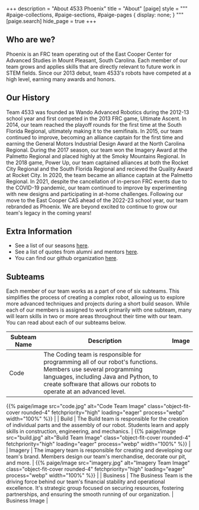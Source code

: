 +++
description = "About 4533 Phoenix"
title = "About"
[paige]
style = """
#paige-collections,
#paige-sections,
#paige-pages {
    display: none;
}
"""
[paige.search]
hide_page = true
+++

## Who are we?

Phoenix is an FRC team operating out of the East Cooper Center for Advanced
Studies in Mount Pleasant, South Carolina. Each member of our team grows and
applies skills that are directly relevant to future work in STEM fields. Since
our 2013 debut, team 4533's robots have competed at a high level, earning many
awards and honors.

## Our History

Team 4533 was founded as Wando Advanced Robotics during the 2012-13 school year
and first competed in the 2013 FRC game, Ultimate Ascent. In 2014, our team
reached the playoff rounds for the first time at the South Florida Regional,
ultimately making it to the semifinals. In 2015, our team continued to improve,
becoming an alliance captain for the first time and earning the General Motors
Industrial Design Award at the North Carolina Regional. During the 2017 season,
our team won the Imagery Award at the Palmetto Regional and placed highly at the
Smoky Mountains Regional. In the 2018 game, Power Up, our team captained
alliances at both the Rocket City Regional and the South Florida Regional and
recieved the Quality Award at Rocket City. In 2020, the team became an alliance
captain at the Palmetto Regional. In 2021, despite the cancellation of in-person
FRC events due to the COVID-19 pandemic, our team continued to improve by
experimenting with new designs and participating in at-home challenges.
Following our move to the East Cooper CAS ahead of the 2022-23 school year, our
team rebranded as Phoenix. We are beyond excited to continue to grow our team's
legacy in the coming years!

## Extra Information

- See a list of our seasons [here](../seasons).
- See a list of quotes from alumni and mentors [here](./quotes).
- You can find our github organization [here](//github.com/4533-phoenix).

## Subteams

Each member of our team works as a part of one of six subteams. This simplifies
the process of creating a complex robot, allowing us to explore more advanced
techniques and projects during a short build season. While each of our members
is assigned to work primarily with one subteam, many will learn skills in two or
more areas throughout their time with our team. You can read about each of our
subteams below.

| Subteam Name | Description                                                                                                                                                                                                                               | Image          |
| ------------ | ----------------------------------------------------------------------------------------------------------------------------------------------------------------------------------------------------------------------------------------- | -------------- |
| Code | The Coding team is responsible for programming all of our robot's functions. Members use several programming languages, including Java and Python, to create software that allows our robots to operate at an advanced level. | 
{{% paige/image src="code.jpg" alt="Code Team Image" 
class="object-fit-cover rounded-4" fetchpriority="high" 
loading="eager" process="webp" width="100%" %}} 
|
| Build | The Build team is responsible for the creation of individual parts and the assembly of our robot. Students learn and apply skills in construction, engineering, and mechanics. | 
{{% paige/image src="build.jpg" alt="Build Team Image" 
class="object-fit-cover rounded-4" fetchpriority="high" 
loading="eager" process="webp" width="100%" %}} 
|
| Imagery | The imagery team is responsible for creating and developing our team's brand. Members design our team's merchandise, decorate our pit, and more. | 
{{% paige/image src="imagery.jpg" alt="Imagery Team Image" 
class="object-fit-cover rounded-4" fetchpriority="high" 
loading="eager" process="webp" width="100%" %}} 
|
| Business | The Business Team is the driving force behind our team's financial stability and operational excellence. It's strategic group focused on securing resources, fostering partnerships, and ensuring the smooth running of our organization. | 
Business Image 
|
